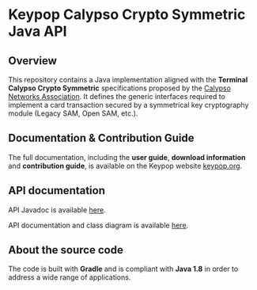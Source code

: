 # Keypop Calypso Crypto Symmetric Java API

## Overview

This repository contains a Java implementation aligned with the **Terminal Calypso Crypto Symmetric** specifications
proposed by the [Calypso Networks Association](https://www.calypsonet.org). It defines the generic interfaces required 
to implement a card transaction secured by a symmetrical key cryptography module (Legacy SAM, Open SAM, etc.).

## Documentation & Contribution Guide

The full documentation, including the **user guide**, **download information** and **contribution guide**, is available
on the Keypop website [keypop.org](https://keypop.org/).

## API documentation

API Javadoc is available [here](https://docs.keypop.org/keypop-calypso-crypto-symmetric-java-api).

API documentation and class diagram is available
[here](https://terminal-api.calypsonet.org/apis/calypsonet-terminal-calypso-crypto-symmetric-api/).

## About the source code

The code is built with **Gradle** and is compliant with **Java 1.8** in order to address a wide range of applications.
